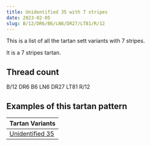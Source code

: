 ```yaml
---
title: Unidentified 35 with 7 stripes
date: 2023-02-05
slug: B/12/DR6/B6/LN6/DR27/LT81/R/12
---
```

This is a list of all the tartan sett variants with 7 stripes.

It is a 7 stripes tartan.


## Thread count
B/12 DR6 B6 LN6 DR27 LT81 R/12

## Examples of this tartan pattern

| Tartan Variants |
|---------------|
| [Unidentified 35](/variants/b/12/dr6/b6/ln6/dr27/lt81/r/12-b304080-dr401000-lne0e0e0-lt906030-rc00000)||
